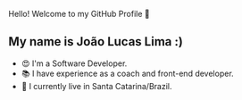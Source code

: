 Hello! Welcome to my GitHub Profile 👋

<h2>My name is João Lucas Lima :)</h2>

<ul>
	<li>😍 I'm a Software Developer.</li>
		<li>📚 I have experience as a coach and front-end developer.</li>
	<li>🏡 I currently live in Santa Catarina/Brazil.</li>
	</ul>



